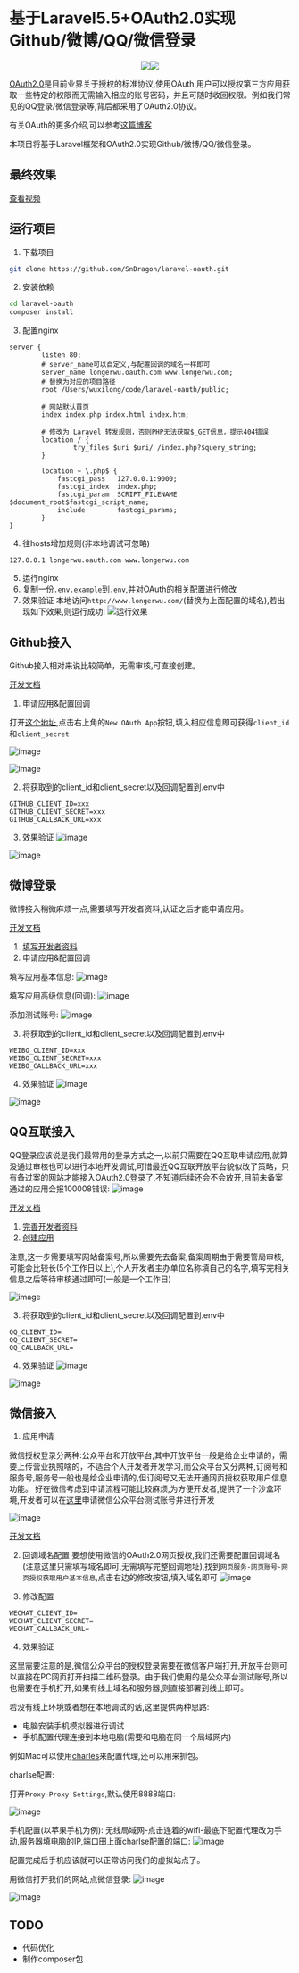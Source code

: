 # 基于Laravel5.5+OAuth2.0实现Github/微博/QQ/微信登录
<p align="center"><img src="https://laravel.com/assets/img/components/logo-laravel.svg"><img src="https://oauth.net/images/oauth-logo-square.png"></p>

[OAuth2.0](https://en.wikipedia.org/wiki/OAuth)是目前业界关于授权的标准协议,使用OAuth,用户可以授权第三方应用获取一些特定的权限而无需输入相应的账号密码，并且可随时收回权限。例如我们常见的QQ登录/微信登录等,背后都采用了OAuth2.0协议。

有关OAuth的更多介绍,可以参考[这篇博客](https://www.ruanyifeng.com/blog/2014/05/oauth_2_0.html)

本项目将基于Laravel框架和OAuth2.0实现Github/微博/QQ/微信登录。

## 最终效果
[查看视频](https://longerwu-1252728875.cos.ap-guangzhou.myqcloud.com/OAuth_results.mp4)

## 运行项目
1. 下载项目
```bash
git clone https://github.com/SnDragon/laravel-oauth.git
```
2. 安装依赖
```bash
cd laravel-oauth
composer install
```
3. 配置nginx
```
server {
        listen 80;
        # server_name可以自定义,与配置回调的域名一样即可
        server_name longerwu.oauth.com www.longerwu.com;
        # 替换为对应的项目路径
        root /Users/wuxilong/code/laravel-oauth/public;

        # 网站默认首页
        index index.php index.html index.htm;

        # 修改为 Laravel 转发规则，否则PHP无法获取$_GET信息，提示404错误
        location / {
                try_files $uri $uri/ /index.php?$query_string;
        }

        location ~ \.php$ {
            fastcgi_pass   127.0.0.1:9000;
            fastcgi_index  index.php;
            fastcgi_param  SCRIPT_FILENAME $document_root$fastcgi_script_name;
            include        fastcgi_params;
        }
}
```
4. 往hosts增加规则(非本地调试可忽略)
```
127.0.0.1 longerwu.oauth.com www.longerwu.com
```
5. 运行nginx
6. 复制一份`.env.example`到`.env`,并对OAuth的相关配置进行修改
7. 效果验证
本地访问`http://www.longerwu.com/`(替换为上面配置的域名),若出现如下效果,则运行成功:
![运行效果](https://longerwu-1252728875.cos.ap-guangzhou.myqcloud.com/oauth_start.png)

## Github接入
Github接入相对来说比较简单，无需审核,可直接创建。

[开发文档](https://developer.github.com/apps/building-oauth-apps/authorizing-oauth-apps/)
1. 申请应用&配置回调

打开[这个地址](https://github.com/settings/developers),点击右上角的`New OAuth App`按钮,填入相应信息即可获得`client_id`和`client_secret`

![image](https://longerwu-1252728875.cos.ap-guangzhou.myqcloud.com/oauth_github1.png)

![image](https://longerwu-1252728875.cos.ap-guangzhou.myqcloud.com/oauth_github2.png)

2. 将获取到的client_id和client_secret以及回调配置到.env中
```
GITHUB_CLIENT_ID=xxx
GITHUB_CLIENT_SECRET=xxx
GITHUB_CALLBACK_URL=xxx
```
3. 效果验证
![image](https://longerwu-1252728875.cos.ap-guangzhou.myqcloud.com/oauth_github3.png)

![image](https://longerwu-1252728875.cos.ap-guangzhou.myqcloud.com/oauth_github4.png)

## 微博登录
微博接入稍微麻烦一点,需要填写开发者资料,认证之后才能申请应用。

[开发文档](https://open.weibo.com/wiki/%E6%8E%88%E6%9D%83%E6%9C%BA%E5%88%B6)
1. [填写开发者资料](https://open.weibo.com/developers/basicinfo)
2. 申请应用&配置回调

填写应用基本信息:
![image](https://longerwu-1252728875.cos.ap-guangzhou.myqcloud.com/oauth_weibo1.png)

填写应用高级信息(回调):
![image](https://longerwu-1252728875.cos.ap-guangzhou.myqcloud.com/oauth_weibo2.png)

添加测试账号:
![image](https://longerwu-1252728875.cos.ap-guangzhou.myqcloud.com/oauth_weibo3.png)

3. 将获取到的client_id和client_secret以及回调配置到.env中
```
WEIBO_CLIENT_ID=xxx
WEIBO_CLIENT_SECRET=xxx
WEIBO_CALLBACK_URL=xxx
```
4. 效果验证
![image](https://longerwu-1252728875.cos.ap-guangzhou.myqcloud.com/oauth_weibo4.png)

![image](https://longerwu-1252728875.cos.ap-guangzhou.myqcloud.com/oauth_weibo5.png)

## QQ互联接入
QQ登录应该说是我们最常用的登录方式之一,以前只需要在QQ互联申请应用,就算没通过审核也可以进行本地开发调试,可惜最近QQ互联开放平台貌似改了策略，只有备过案的网站才能接入OAuth2.0登录了,不知道后续还会不会放开,目前未备案通过的应用会报100008错误:
![image](https://longerwu-1252728875.cos.ap-guangzhou.myqcloud.com/oauth_qq1.png)

[开发文档](https://wiki.connect.qq.com/%E5%BC%80%E5%8F%91%E6%94%BB%E7%95%A5_server-side)
1. [完善开发者资料](https://connect.qq.com/devuser.html#/)
2. [创建应用](https://connect.qq.com/manage.html#/)

注意,这一步需要填写网站备案号,所以需要先去备案,备案周期由于需要管局审核,可能会比较长(5个工作日以上),个人开发者主办单位名称填自己的名字,填写完相关信息之后等待审核通过即可(一般是一个工作日)

![image](https://longerwu-1252728875.cos.ap-guangzhou.myqcloud.com/oauth_qq2.png)

3. 将获取到的client_id和client_secret以及回调配置到.env中
```
QQ_CLIENT_ID=
QQ_CLIENT_SECRET=
QQ_CALLBACK_URL=
```
4. 效果验证
![image](https://longerwu-1252728875.cos.ap-guangzhou.myqcloud.com/oauth_qq3.png)

![image](https://longerwu-1252728875.cos.ap-guangzhou.myqcloud.com/oauth_qq4.png)

## 微信接入

1. 应用申请

微信授权登录分两种:公众平台和开放平台,其中开放平台一般是给企业申请的，需要上传营业执照啥的，不适合个人开发者开发学习,而公众平台又分两种,订阅号和服务号,服务号一般也是给企业申请的,但订阅号又无法开通网页授权获取用户信息功能。
好在微信考虑到申请流程可能比较麻烦,为方便开发者,提供了一个沙盒环境,开发者可以在[这里](http://mp.weixin.qq.com/debug/cgi-bin/sandbox?t=sandbox/login)申请微信公众平台测试账号并进行开发

![image](https://longerwu-1252728875.cos.ap-guangzhou.myqcloud.com/oauth_wechat1.png)

[开发文档](https://developers.weixin.qq.com/doc/offiaccount/OA_Web_Apps/Wechat_webpage_authorization.html)


2. 回调域名配置
要想使用微信的OAuth2.0网页授权,我们还需要配置回调域名(注意这里只需填写域名即可,无需填写完整回调地址),找到`网页服务-网页账号-网页授权获取用户基本信息`,点击右边的修改按钮,填入域名即可
![image](https://longerwu-1252728875.cos.ap-guangzhou.myqcloud.com/oauth_wechat2.png)

3. 修改配置
```
WECHAT_CLIENT_ID=
WECHAT_CLIENT_SECRET=
WECHAT_CALLBACK_URL=
```
4. 效果验证

这里需要注意的是,微信公众平台的授权登录需要在微信客户端打开,开放平台则可以直接在PC网页打开扫描二维码登录。由于我们使用的是公众平台测试账号,所以也需要在手机打开,如果有线上域名和服务器,则直接部署到线上即可。

若没有线上环境或者想在本地调试的话,这里提供两种思路:
* 电脑安装手机模拟器进行调试
* 手机配置代理连接到本地电脑(需要和电脑在同一个局域网内)

例如Mac可以使用[charles](https://www.charlesproxy.com/)来配置代理,还可以用来抓包。

charlse配置:

打开`Proxy-Proxy Settings`,默认使用8888端口:

![image](https://longerwu-1252728875.cos.ap-guangzhou.myqcloud.com/charlse_proxy.png )

手机配置(以苹果手机为例):
无线局域网-点击连着的wifi-最底下配置代理改为手动,服务器填电脑的IP,端口田上面charlse配置的端口:
![image](https://longerwu-1252728875.cos.ap-guangzhou.myqcloud.com/charlse2.png )

配置完成后手机应该就可以正常访问我们的虚拟站点了。

用微信打开我们的网站,点微信登录:
![image](https://longerwu-1252728875.cos.ap-guangzhou.myqcloud.com/oauth_wechat3.png )


![image](https://longerwu-1252728875.cos.ap-guangzhou.myqcloud.com/oauth_wechat4.png )

## TODO
* 代码优化
* 制作composer包